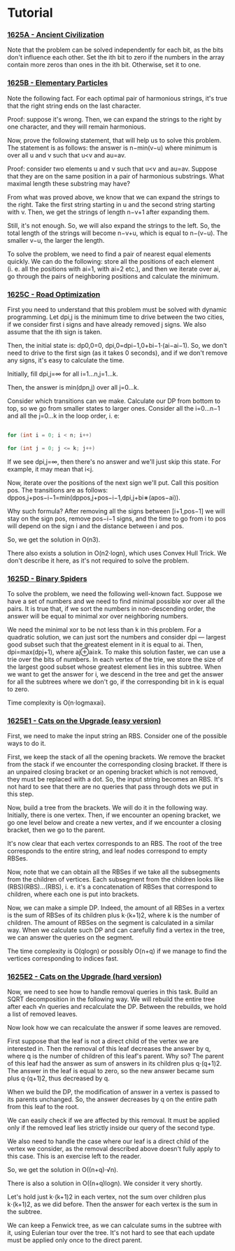 # Tutorial


### [1625A - Ancient Civilization](../problems/A._Ancient_Civilization.md "Codeforces Round 765 (Div. 2)")

Note that the problem can be solved independently for each bit, as the bits don't influence each other. Set the ith bit to zero if the numbers in the array contain more zeros than ones in the ith bit. Otherwise, set it to one.

 
### [1625B - Elementary Particles](../problems/B._Elementary_Particles.md "Codeforces Round 765 (Div. 2)")

Note the following fact. For each optimal pair of harmonious strings, it's true that the right string ends on the last character.

Proof: suppose it's wrong. Then, we can expand the strings to the right by one character, and they will remain harmonious.

Now, prove the following statement, that will help us to solve this problem. The statement is as follows: the answer is n−min(v−u) where minimum is over all u and v such that u<v and au=av.

Proof: consider two elements u and v such that u<v and au=av. Suppose that they are on the same position in a pair of harmonious substrings. What maximal length these substring may have?

From what was proved above, we know that we can expand the strings to the right. Take the first string starting in u and the second string starting with v. Then, we get the strings of length n−v+1 after expanding them.

Still, it's not enough. So, we will also expand the strings to the left. So, the total length of the strings will become n−v+u, which is equal to n−(v−u). The smaller v−u, the larger the length.

To solve the problem, we need to find a pair of nearest equal elements quickly. We can do the following: store all the positions of each element (i. e. all the positions with ai=1, with ai=2 etc.), and then we iterate over ai, go through the pairs of neighboring positions and calculate the minimum.

 
### [1625C - Road Optimization](../problems/C._Road_Optimization.md "Codeforces Round 765 (Div. 2)")

First you need to understand that this problem must be solved with dynamic programming. Let dpi,j is the minimum time to drive between the two cities, if we consider first i signs and have already removed j signs. We also assume that the ith sign is taken.

Then, the initial state is: dp0,0=0, dpi,0=dpi−1,0+bi−1⋅(ai−ai−1). So, we don't need to drive to the first sign (as it takes 0 seconds), and if we don't remove any signs, it's easy to calculate the time.

Initially, fill dpi,j=∞ for all i=1…n,j=1…k.

Then, the answer is min(dpn,j) over all j=0…k.

Consider which transitions can we make. Calculate our DP from bottom to top, so we go from smaller states to larger ones. Consider all the i=0…n−1 and all the j=0…k in the loop order, i. e:


```cpp
  
for (int i = 0; i < n; i++)  
  
for (int j = 0; j <= k; j++)  

```
If we see dpi,j=∞, then there's no answer and we'll just skip this state. For example, it may mean that i<j.

Now, iterate over the positions of the next sign we'll put. Call this position pos. The transitions are as follows: dppos,j+pos−i−1=min(dppos,j+pos−i−1,dpi,j+bi∗(apos−ai)).

Why such formula? After removing all the signs between [i+1,pos−1] we will stay on the sign pos, remove pos−i−1 signs, and the time to go from i to pos will depend on the sign i and the distance between i and pos.

So, we get the solution in O(n3).

There also exists a solution in O(n2⋅logn), which uses Convex Hull Trick. We don't describe it here, as it's not required to solve the problem.

 
### [1625D - Binary Spiders](../problems/D._Binary_Spiders.md "Codeforces Round 765 (Div. 2)")

To solve the problem, we need the following well-known fact. Suppose we have a set of numbers and we need to find minimal possible xor over all the pairs. It is true that, if we sort the numbers in non-descending order, the answer will be equal to minimal xor over neighboring numbers.

We need the minimal xor to be not less than k in this problem. For a quadratic solution, we can just sort the numbers and consider dpi — largest good subset such that the greatest element in it is equal to ai. Then, dpi=max(dpj+1), where aj⊕ai≥k. To make this solution faster, we can use a trie over the bits of numbers. In each vertex of the trie, we store the size of the largest good subset whose greatest element lies in this subtree. When we want to get the answer for i, we descend in the tree and get the answer for all the subtrees where we don't go, if the corresponding bit in k is equal to zero.

Time complexity is O(n⋅logmaxai). 

 
### [1625E1 - Cats on the Upgrade (easy version)](../problems/E1._Cats_on_the_Upgrade_(easy_version).md "Codeforces Round 765 (Div. 2)")

First, we need to make the input string an RBS. Consider one of the possible ways to do it.

First, we keep the stack of all the opening brackets. We remove the bracket from the stack if we encounter the corresponding closing bracket. If there is an unpaired closing bracket or an opening bracket which is not removed, they must be replaced with a dot. So, the input string becomes an RBS. It's not hard to see that there are no queries that pass through dots we put in this step.

Now, build a tree from the brackets. We will do it in the following way. Initially, there is one vertex. Then, if we encounter an opening bracket, we go one level below and create a new vertex, and if we encounter a closing bracket, then we go to the parent.

It's now clear that each vertex corresponds to an RBS. The root of the tree corresponds to the entire string, and leaf nodes correspond to empty RBSes.

Now, note that we can obtain all the RBSes if we take all the subsegments from the children of vertices. Each subsegment from the children looks like (RBS)(RBS)...(RBS), i. e. it's a concatenation of RBSes that correspond to children, where each one is put into brackets.

Now, we can make a simple DP. Indeed, the amount of all RBSes in a vertex is the sum of RBSes of its children plus k⋅(k+1)2, where k is the number of children. The amount of RBSes on the segment is calculated in a similar way. When we calculate such DP and can carefully find a vertex in the tree, we can answer the queries on the segment.

The time complexity is O(qlogn) or possibly O(n+q) if we manage to find the vertices corresponding to indices fast.

 
### [1625E2 - Cats on the Upgrade (hard version)](../problems/E2._Cats_on_the_Upgrade_(hard_version).md "Codeforces Round 765 (Div. 2)")

Now, we need to see how to handle removal queries in this task. Build an SQRT decomposition in the following way. We will rebuild the entire tree after each √n queries and recalculate the DP. Between the rebuilds, we hold a list of removed leaves.

Now look how we can recalculate the answer if some leaves are removed.

First suppose that the leaf is not a direct child of the vertex we are interested in. Then the removal of this leaf decreases the answer by q, where q is the number of children of this leaf's parent. Why so? The parent of this leaf had the answer as sum of answers in its children plus q⋅(q+1)2. The answer in the leaf is equal to zero, so the new answer became sum plus q⋅(q+1)2, thus decreased by q.

When we build the DP, the modification of answer in a vertex is passed to its parents unchanged. So, the answer decreases by q on the entire path from this leaf to the root.

We can easily check if we are affected by this removal. It must be applied only if the removed leaf lies strictly inside our query of the second type.

We also need to handle the case where our leaf is a direct child of the vertex we consider, as the removal described above doesn't fully apply to this case. This is an exercise left to the reader.

So, we get the solution in O((n+q)⋅√n).

There is also a solution in O((n+q)logn). We consider it very shortly.

Let's hold just k⋅(k+1)2 in each vertex, not the sum over children plus k⋅(k+1)2, as we did before. Then the answer for each vertex is the sum in the subtree.

We can keep a Fenwick tree, as we can calculate sums in the subtree with it, using Eulerian tour over the tree. It's not hard to see that each update must be applied only once to the direct parent.

